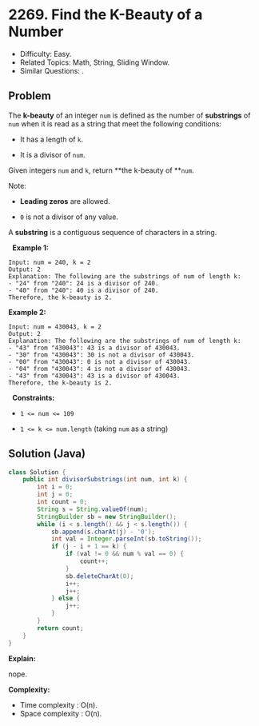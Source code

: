 # 2269. Find the K-Beauty of a Number

- Difficulty: Easy.
- Related Topics: Math, String, Sliding Window.
- Similar Questions: .

## Problem

The **k-beauty** of an integer ```num``` is defined as the number of **substrings** of ```num``` when it is read as a string that meet the following conditions:


	
- It has a length of ```k```.
	
- It is a divisor of ```num```.


Given integers ```num``` and ```k```, return **the k-beauty of **```num```.

Note:


	
- **Leading zeros** are allowed.
	
- ```0``` is not a divisor of any value.


A **substring** is a contiguous sequence of characters in a string.

 
**Example 1:**

```
Input: num = 240, k = 2
Output: 2
Explanation: The following are the substrings of num of length k:
- "24" from "240": 24 is a divisor of 240.
- "40" from "240": 40 is a divisor of 240.
Therefore, the k-beauty is 2.
```

**Example 2:**

```
Input: num = 430043, k = 2
Output: 2
Explanation: The following are the substrings of num of length k:
- "43" from "430043": 43 is a divisor of 430043.
- "30" from "430043": 30 is not a divisor of 430043.
- "00" from "430043": 0 is not a divisor of 430043.
- "04" from "430043": 4 is not a divisor of 430043.
- "43" from "430043": 43 is a divisor of 430043.
Therefore, the k-beauty is 2.
```

 
**Constraints:**


	
- ```1 <= num <= 109```
	
- ```1 <= k <= num.length``` (taking ```num``` as a string)



## Solution (Java)

```java
class Solution {
    public int divisorSubstrings(int num, int k) {
        int i = 0;
        int j = 0;
        int count = 0;
        String s = String.valueOf(num);
        StringBuilder sb = new StringBuilder();
        while (i < s.length() && j < s.length()) {
            sb.append(s.charAt(j) - '0');
            int val = Integer.parseInt(sb.toString());
            if (j - i + 1 == k) {
                if (val != 0 && num % val == 0) {
                    count++;
                }
                sb.deleteCharAt(0);
                i++;
                j++;
            } else {
                j++;
            }
        }
        return count;
    }
}
```

**Explain:**

nope.

**Complexity:**

* Time complexity : O(n).
* Space complexity : O(n).
